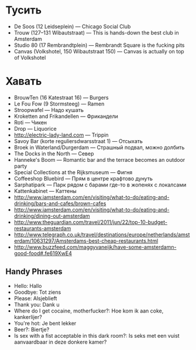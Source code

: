 Тусить
======
* De Soos (12 Leidseplein) — Chicago Social Club
* Trouw (127–131 Wibautstraat) — This is hands-down the best club in Amsterdam
* Studio 80 (17 Rembrandtplein) — Rembrandt Square is the fucking pits
* Canvas (Volkshotel, 150 Wibautstraat 150) — Canvas is actually on top of Volkshotel

Хавать
======
* BrouwTen (16 Katestraat 16) — Burgers
* Le Fou Fow (9 Stormsteeg) — Ramen
* Stroopwafel — Надо кушать
* Kroketten and Frikandellen — Фрикандели
* Roti — Чикен
* Drop — Liquorice
* http://electric-lady-land.com — Trippin
* Savoy Bar (korte reguliersdwarsstraat 1) — Отсыхать
* Broek in Waterland/Durgerdam — Страшный подвал, можно долбить
* The Docks in the North — Север
* Hanneke's Boom — Romantic bar and the terrace becomes an outdoor party
* Special Collections at the Rijksmuseum — Фигня
* Coffeeshop Bluebird — Прям в центре крафтово дунуть
* Sarphatipark — Парк рядом с барами где-то в жопенях с локалсами
* Kattenkabinet — Каттены
* http://www.iamsterdam.com/en/visiting/what-to-do/eating-and-drinking/bars-and-cafes/brown-cafes
* http://www.iamsterdam.com/en/visiting/what-to-do/eating-and-drinking/dining-out-amsterdam
* http://www.theguardian.com/travel/2011/jun/22/top-10-budget-restaurants-amsterdam
* http://www.telegraph.co.uk/travel/destinations/europe/netherlands/amsterdam/10631297/Amsterdams-best-cheap-restaurants.html
* http://www.buzzfeed.com/maggyvaneijk/have-some-amsterdamn-good-food#.fe619XwE4


Handy Phrases
-------------
* Hello: Hallo
* Goodbye: Tot ziens
* Please: Alsjeblieft
* Thank you: Dank u
* Where do I get cocaine, motherfucker?: Hoe kom ik aan coke, kankerlijer?
* You're hot: Je bent lekker
* Beer?: Biertje?
* Is sex with a fist acceptable in this dark room?: Is seks met een vuist aanvaardbaar in deze donkere kamer?
